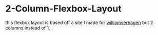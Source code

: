 # 2-Column-Flexbox-Layout
this flexbox layout is based off a site I made for [williamverhagen](https://github.com/williamverhagen/williamverhagen.github.io) but 2 columns instead of 1.
